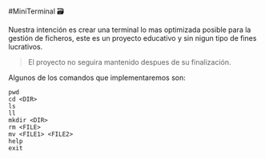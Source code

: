 #MiniTerminal 🗃️

Nuestra intención es crear una terminal lo mas optimizada posible para la gestión de ficheros, este es un proyecto educativo y sin nigun tipo de fines lucrativos.
> El proyecto no seguira mantenido despues de su finalización.

Algunos de los comandos que implementaremos son:
```
pwd
cd <DIR>
ls
ll
mkdir <DIR>
rm <FILE>
mv <FILE1> <FILE2>
help
exit
```
